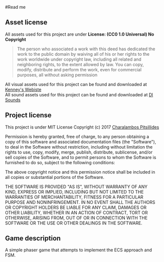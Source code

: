 #Read me
## Asset license
All assets used for this project are under **License: (CC0 1.0 Universal) No Copyright**
>The person who associated a work with this deed has dedicated the work to the public domain by waiving all of his or her rights to the work worldwide under copyright law, including all related and neighboring rights, to the extent allowed by law.
>You can copy, modify, distribute and perform the work, even for commercial purposes, all without asking permission
 
All visual assets used for this project can be found and downloaded at [Kenney's Webiste](https://kenney.nl)
<br>All sound assets used for this project can be found and downloaded at [Dl Sounds](https://www.dl-sounds.com)
## Project license
This project is under MIT License
Copyright (c) 2017 [Charalambos Pitsillides](harryspitsillides@hotmail.com)

Permission is hereby granted, free of charge, to any person obtaining a copy
of this software and associated documentation files (the "Software"), to deal
in the Software without restriction, including without limitation the rights
to use, copy, modify, merge, publish, distribute, sublicense, and/or sell
copies of the Software, and to permit persons to whom the Software is
furnished to do so, subject to the following conditions:

The above copyright notice and this permission notice shall be included in all
copies or substantial portions of the Software.

THE SOFTWARE IS PROVIDED "AS IS", WITHOUT WARRANTY OF ANY KIND, EXPRESS OR
IMPLIED, INCLUDING BUT NOT LIMITED TO THE WARRANTIES OF MERCHANTABILITY,
FITNESS FOR A PARTICULAR PURPOSE AND NONINFRINGEMENT. IN NO EVENT SHALL THE
AUTHORS OR COPYRIGHT HOLDERS BE LIABLE FOR ANY CLAIM, DAMAGES OR OTHER
LIABILITY, WHETHER IN AN ACTION OF CONTRACT, TORT OR OTHERWISE, ARISING FROM,
OUT OF OR IN CONNECTION WITH THE SOFTWARE OR THE USE OR OTHER DEALINGS IN THE
SOFTWARE.

## Game description
A simple phaser game that attempts to implement the ECS approach and FSM.
